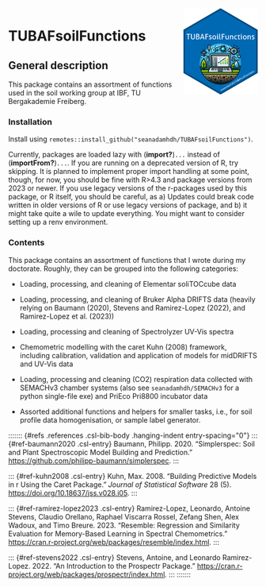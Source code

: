 <img src="man/figures/logo.png" align="right" width = "150" />

# TUBAFsoilFunctions

## General description

This package contains an assortment of functions used in the soil
working group at IBF, TU Bergakademie Freiberg.

### Installation

Install using
`remotes::install_github("seanadamhdh/TUBAFsoilFunctions")`.

Currently, packages are loaded lazy with (**import?**)`...` instead of
(**importFrom?**)`...`. If you are running on a deprecated version of R,
try skipping. It is planned to implement proper import handling at some
point, though, for now, you should be fine with R\>4.3 and package
versions from 2023 or newer. If you use legacy versions of the
r-packages used by this package, or R itself, you should be careful, as
a) Updates could break code written in older versions of R or use legacy
versions of package, and b) it might take quite a wile to update
everything. You might want to consider setting up a renv environment.

### Contents

This package contains an assortment of functions that I wrote during my
doctorate. Roughly, they can be grouped into the following categories:

-   Loading, processing, and cleaning of Elementar soliTOCcube data

-   Loading, processing, and cleaning of Bruker Alpha DRIFTS data
    (heavily relying on Baumann (2020), Stevens and Ramirez-Lopez
    (2022), and Ramirez-Lopez et al. (2023))

-   Loading, processing and cleaning of Spectrolyzer UV-Vis spectra

-   Chemometric modelling with the caret Kuhn (2008) framework,
    including calibration, validation and application of models for
    midDRIFTS and UV-Vis data

-   Loading, processing and cleaning (CO2) respiration data collected
    with SEMACHv3 chamber systems (also see `seanadamhdh/SEMACHv3` for a
    python single-file exe) and PriEco Pri8800 incubator data

-   Assorted additional functions and helpers for smaller tasks, i.e.,
    for soil profile data homogenisation, or sample label generator.

::::::: {#refs .references .csl-bib-body .hanging-indent entry-spacing="0"}
::: {#ref-baumann2020 .csl-entry}
Baumann, Philipp. 2020. “Simplerspec: Soil and Plant Spectroscopic Model
Building and Prediction.”
<https://github.com/philipp-baumann/simplerspec>.
:::

::: {#ref-kuhn2008 .csl-entry}
Kuhn, Max. 2008. “Building Predictive Models in r Using the Caret
Package.” *Journal of Statistical Software* 28 (5).
<https://doi.org/10.18637/jss.v028.i05>.
:::

::: {#ref-ramirez-lopez2023 .csl-entry}
Ramirez-Lopez, Leonardo, Antoine Stevens, Claudio Orellano, Raphael
Viscarra Rossel, Zefang Shen, Alex Wadoux, and Timo Breure. 2023.
“Resemble: Regression and Similarity Evaluation for Memory-Based
Learning in Spectral Chemometrics.”
<https://cran.r-project.org/web/packages/resemble/index.html>.
:::

::: {#ref-stevens2022 .csl-entry}
Stevens, Antoine, and Leonardo Ramirez-Lopez. 2022. “An Introduction to
the Prospectr Package.”
<https://cran.r-project.org/web/packages/prospectr/index.html>.
:::
:::::::
